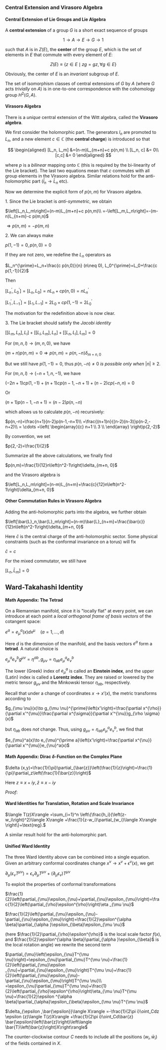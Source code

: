 

### Central Extension and Virasoro Algebra

#### Central Extension of Lie Groups and Lie Algebra

A **central extension** of a group $G$ is a short exact sequence of groups

$$
1 \to A \to E \to G \to 1
$$

such that $A$ is in $Z(E)$, the **center** of the group $E$, which is the set of elements in $E$ that commute with every element of $E$:

$$
Z(E)\equiv
\{ z\in E \mid z g=g z, \, \forall g\in E\}
$$

Obviously, the center of $E$ is an *invariant* subgroup of $E$.

The set of isomorphism classes of central extensions of $G$ by $A$ (where $G$ acts *trivially* on $A$) is in one-to-one correspondence with the cohomology group $H^2(G,A)$.

#### Virasoro Algebra

There is a *unique* central extension of the Witt algebra, called the **Virasoro algebra**.

We first consider the holomorphic part. The generators $l_n$ are promoted to $L_n$, and a new element $c\in \mathbb{C}$ (the **central charge**) is introduced so that

$$
\begin{aligned}
    [L_n, L_m] &=(n-m)L_{m+n}+c p(n,m)
    \\
    [L_n, c] &= 0\\
    [c,c] &= 0
\end{aligned}
$$

where $p$ is a *bilinear* mapping onto $\mathbb{C}$ (this is required by
the bi-linearity of the Lie bracket). The last two equations mean that
$c$ commutes with all group elements in the Virasoro algebra. Similar
relations hold for the anti-holomorphic part ($\bar{l}_n\to \bar{L}_n$
etc).

Now we determine the explicit form of $p(n,m)$ for Virasoro algebra.

1\. Since the Lie bracket is *anti-symmetric*, we obtain

$\left[L_n,L_m\right]=(n-m)L_{m+n}+c p(n,m)\\
=-\left[L_m,L_n\right]=-(m-n)L_{n+m}-c p(m,n)$

$\Longrightarrow  p(n,m)=-p(m,n)$

2\. We can always make

$p(1,-1)=0, p(n,0)=0$

If they are not zero, we redefine the $L_n$ operators as

$L_n^{\prime}=L_n+\frac{c p(n,0)}{n} (n\neq 0), L_0^{\prime}=L_0+\frac{c p(1,-1)}{2}$

Then

$\left[L_n^{\prime},L_0^{\prime}\right]=\left[L_n,L_0\right]=n L_n+c p(n,0)=n L_n^{\prime}$

$\left[L_1^{\prime},L_{-1}^{\prime}\right]=\left[L_1,L_{-1}\right]=2L_0+c p(1,-1)=2L_0^{\prime}$

The motivation for the redefinition above is now clear.

3\. The Lie bracket should satisfy the *Jacobi identity*

$\left[\left[L_m,L_n\right],L_l\right]+\left[\left[L_l,L_m\right],L_n\right]+\left[\left[L_n,L_l\right],L_m\right]=0$

For $(m,n,l)\to (m,n,0)$, we have

$(m+n)p(n,m)=0 \Longrightarrow p(n,m)=p(n,-n)\delta_{m+n, 0}$

But we still have $p(1,-1)=0$, thus $p(n,-n)\neq 0$ *is possible only
when* $| n| \geq 2$.

For $(m,n,l)\to (-n+1,n,-1)$, we have

$(-2n+1)c p(1,-1)+(n+1)c p(n-1,-n+1)+(n-2)c p(-n,n)=0$

Or

$(n+1) p(n-1,-n+1)=(n-2) p(n,-n)$

which allows us to calculate $p(n,-n)$ recursively:

$p(n,-n)=\frac{n+1}{n-2}p(n-1,-n+1)\\
=\frac{(n+1)n}{(n-2)(n-3)}p(n-2,-n+2)\\
= \cdots =\left(
\begin{array}{c}
 n+1 \\
 3 \\
\end{array}
\right)p(2,-2)$

By convention, we set

$p(2,-2)=\frac{1}{2}$

Summarize all the above calculations, we finally find

$p(n,m)=\frac{1}{12}n\left(n^2-1\right)\delta_{m+n, 0}$

and the Virasoro algebra is

$\left[L_n,L_m\right]=(n-m)L_{n+m}+\frac{c}{12}n\left(n^2-1\right)\delta_{m+n, 0}$

#### Other Commutation Rules in Virasoro Algebra

Adding the anti-holomorphic parts into the algebra, we further obtain

$\left[\bar{L}_n,\bar{L}_m\right]=(n-m)\bar{L}_{n+m}+\frac{\bar{c}}{12}n\left(n^2-1\right)\delta_{m+n, 0}$

Here $\bar{c}$ is the central charge of the anti-holomorphic sector.
Some physical constraints (such as the conformal invariance on a torus)
will fix

$\bar{c}=c$

For the mixed commutator, we still have

$\left[L_n,\bar{L}_m\right]=0$



Ward-Takahashi Identity
-----------------------

#### Math Appendix: The Tetrad

On a Riemannian manifold, since it is "locally flat" at every point, we can introduce at each point a *local orthogonal frame of basis vectors* of the cotangent space:

$e^a=e_{\mu}^a(x)dx^{\mu} \quad (a=1,...,d)$

Here $d$ is the dimension of the manifold, and the basis vectors $e^a$ form a **tetrad**. A natural choice is

$e_{\mu}^ae_{\nu}^bg^{\mu \nu}=\eta^{a b}, g_{\mu \nu}=\eta_{a b}e_{\mu}^ae_{\nu}^b$

The lower (Greek) index of $e_{\mu}^a$ is called an **Einstein index**, and the upper (Latin) index is called a **Lorentz index**. They are raised or lowered by the metric tensor $g_{\mu \nu}$ and the Minkowski tensor $\eta_{a b}$, respectively.

Recall that under a change of coordinates $x\to x'(x)$, the metric
transforms according to

$g_{\mu \nu}(x)\to g_{\mu \nu}^{\prime}\left(x'\right)=\frac{\partial x^{\rho}}{\partial x'^{\mu}}\frac{\partial x^{\sigma}}{\partial
x'^{\nu}}g_{\rho \sigma}(x)$

but $\eta_{a b}$ does *not* change. Thus, using
$g_{\mu \nu}=\eta_{a b}e_{\mu}^ae_{\nu}^b$, we find that

$e_{\mu}^a(x)\to e_{\mu}^{\prime  a}\left(x'\right)=\frac{\partial x^{\nu}}{\partial x'^{\mu}}e_{\nu}^a(x)$

#### Math Appendix: Dirac $\delta$-Function on the Complex Plane

$\delta (x,y)=\frac{1}{\pi}\partial_{\bar{z}}\left(\frac{1}{z}\right)=\frac{1}{\pi}\partial_z\left(\frac{1}{\bar{z}}\right)$

Here $z\equiv x+i y, \bar{z}\equiv x-i y$

*Proof*:

#### Ward Identities for Translation, Rotation and Scale Invariance

$\langle T(z)X\rangle =\sum_{i=1}^n \left\{\frac{h_i}{\left(z-w_i\right)^2}\langle X\rangle +\frac{1}{z-w_i}\partial_{w_i}\langle X\rangle \right\}+\text{reg}.$

A similar result hold for the anti-holomorphic part.

#### Unified Ward Identity

The three Ward Identity above can be combined into a single equation.
Given an arbitrary conformal coordinates change
$x^{\nu}\to x^{\nu}+\epsilon
^{\nu}(x)$, we get

$\partial_{\mu}\left(\epsilon_{\nu}T^{\mu \nu}\right)=\epsilon_{\nu}\partial_{\mu}T^{\mu \nu}+\left(\partial_{\mu}\epsilon_{\nu}\right)T^{\mu
 \nu}$

To exploit the properties of conformal transformations

$\frac{1}{2}\left(\partial_{\mu}\epsilon_{\nu}+\partial_{\nu}\epsilon_{\mu}\right)=\frac{1}{2}\left(\partial_{\rho}\epsilon^{\rho}\right)\eta
_{\mu \nu}$

$\frac{1}{2}\left(\partial_{\mu}\epsilon_{\nu}-\partial_{\nu}\epsilon_{\mu}\right)=\frac{1}{2}\epsilon^{\alpha  \beta}\partial_{\alpha
}\epsilon_{\beta}\epsilon_{\mu \nu}$

(here $\frac{1}{2}\partial_{\rho}\epsilon^{\rho}$ is the local scale
factor $f(x)$, and
$\frac{1}{2}\epsilon^{\alpha  \beta}\partial_{\alpha
}\epsilon_{\beta}$ is the local rotation angle) we rewrite the second
term

$\partial_{\mu}\left(\epsilon_{\nu}T^{\mu \nu}\right)=\epsilon_{\nu}\partial_{\mu}T^{\mu \nu}+\frac{1}{2}\left(\partial_{\mu}\epsilon
_{\nu}+\partial_{\nu}\epsilon_{\mu}\right)T^{\mu \nu}+\frac{1}{2}\left(\partial_{\mu}\epsilon_{\nu}-\partial_{\nu}\epsilon_{\mu}\right)T^{\mu
 \nu}\\
=\epsilon_{\nu}\partial_{\mu}T^{\mu \nu}+\frac{1}{2}\left(\partial_{\rho}\epsilon^{\rho}\right)\eta_{\mu \nu}T^{\mu \nu}+\frac{1}{2}\epsilon
^{\alpha  \beta}\partial_{\alpha}\epsilon_{\beta}\epsilon_{\mu \nu}T^{\mu \nu}$

$\delta_{\epsilon ,\bar{\epsilon}}\langle X\rangle =-\frac{1}{2\pi  i}\oint_Cdz \epsilon (z)\langle T(z)X\rangle +\frac{1}{2\pi  i}\oint_Cd\bar{z}
\bar{\epsilon}\left(\bar{z}\right)\left\langle \bar{T}\left(\bar{z}\right)X\right\rangle$

The counter-clockwise contour $C$ needs to include all the positions
$\left(w_i,\bar{w}_i\right)$ of the fields contained in $X$.